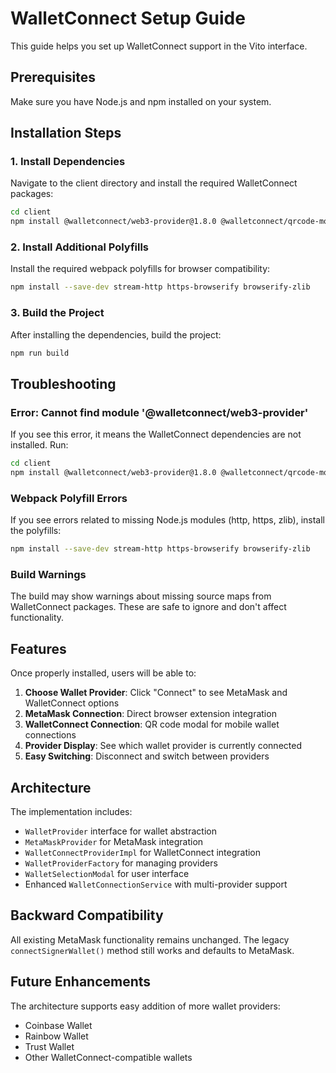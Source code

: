 # WalletConnect Setup Guide

This guide helps you set up WalletConnect support in the Vito interface.

## Prerequisites

Make sure you have Node.js and npm installed on your system.

## Installation Steps

### 1. Install Dependencies

Navigate to the client directory and install the required WalletConnect packages:

```bash
cd client
npm install @walletconnect/web3-provider@1.8.0 @walletconnect/qrcode-modal@1.8.0
```

### 2. Install Additional Polyfills

Install the required webpack polyfills for browser compatibility:

```bash
npm install --save-dev stream-http https-browserify browserify-zlib
```

### 3. Build the Project

After installing the dependencies, build the project:

```bash
npm run build
```

## Troubleshooting

### Error: Cannot find module '@walletconnect/web3-provider'

If you see this error, it means the WalletConnect dependencies are not installed. Run:

```bash
cd client
npm install @walletconnect/web3-provider@1.8.0 @walletconnect/qrcode-modal@1.8.0
```

### Webpack Polyfill Errors

If you see errors related to missing Node.js modules (http, https, zlib), install the polyfills:

```bash
npm install --save-dev stream-http https-browserify browserify-zlib
```

### Build Warnings

The build may show warnings about missing source maps from WalletConnect packages. These are safe to ignore and don't affect functionality.

## Features

Once properly installed, users will be able to:

1. **Choose Wallet Provider**: Click "Connect" to see MetaMask and WalletConnect options
2. **MetaMask Connection**: Direct browser extension integration
3. **WalletConnect Connection**: QR code modal for mobile wallet connections
4. **Provider Display**: See which wallet provider is currently connected
5. **Easy Switching**: Disconnect and switch between providers

## Architecture

The implementation includes:

- `WalletProvider` interface for wallet abstraction
- `MetaMaskProvider` for MetaMask integration
- `WalletConnectProviderImpl` for WalletConnect integration
- `WalletProviderFactory` for managing providers
- `WalletSelectionModal` for user interface
- Enhanced `WalletConnectionService` with multi-provider support

## Backward Compatibility

All existing MetaMask functionality remains unchanged. The legacy `connectSignerWallet()` method still works and defaults to MetaMask.

## Future Enhancements

The architecture supports easy addition of more wallet providers:
- Coinbase Wallet
- Rainbow Wallet
- Trust Wallet
- Other WalletConnect-compatible wallets
